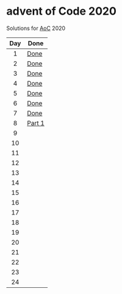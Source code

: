 # advent of Code 2020

Solutions for [AoC](https://adventofcode.com/2020) 2020

|Day|Done|
|:---:|---|
|1|[Done](day01/Day01.java)|
|2|[Done](day02/Day02.java)|
|3|[Done](day03/Day03.java)|
|4|[Done](day04/Day04.java)|
|5|[Done](day05/Day05.java)|
|6|[Done](day06/Day06.java)|
|7|[Done](day07/Day07.java)|
|8|[Part 1](day07/Day07.java) |
|9| |
|10| |
|11| |
|12| |
|13| |
|14| |
|15| |
|16| |
|17| |
|18| |
|19| |
|20| |
|21| |
|22| |
|23| |
|24| |